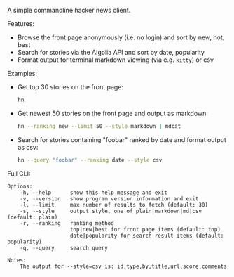 A simple commandline hacker news client.

Features:
* Browse the front page anonymously (i.e. no login) and sort by new, hot, best
* Search for stories via the Algolia API and sort by date, popularity
* Format output for terminal markdown viewing (via e.g. `kitty`) or csv

Examples:
* Get top 30 stories on the front page:

  ```sh
  hn
  ```
  
* Get newest 50 stories on the front page and output as markdown:

  ```sh
  hn --ranking new --limit 50 --style markdown | mdcat
  ```
  
* Search for stories containing "foobar" ranked by date and format output as csv:

  ```sh
  hn --query "foobar" --ranking date --style csv
  ```

Full CLI:
```
Options:
    -h, --help      show this help message and exit
    -v, --version   show program version information and exit
    -l, --limit     max number of results to fetch (default: 30)
    -s, --style     output style, one of plain|markdown|md|csv (default: plain)
    -r, --ranking   ranking method
                    top|new|best for front page items (default: top)
                    date|popularity for search result items (default: popularity)
    -q, --query     search query

Notes:
	The output for --style=csv is: id,type,by,title,url,score,comments
```

